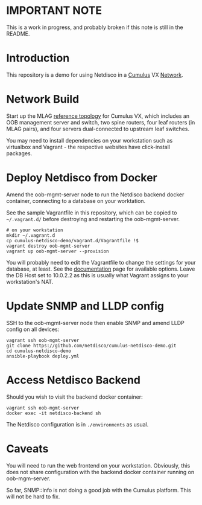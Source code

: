 # IMPORTANT NOTE

This is a work in progress, and probably broken if this note is still in the README.

# Introduction

This repository  is a demo for using Netdisco in a
[Cumulus](https://cumulusnetworks.com/products/cumulus-vx/) VX
[Network](https://github.com/CumulusNetworks/cldemo-vagrant).

# Network Build

Start up the MLAG [reference
topology](https://github.com/CumulusNetworks/cldemo-config-mlag) for Cumulus
VX, which includes an OOB management server and switch,
two spine routers, four leaf routers (in MLAG pairs),
and four servers dual-connected to upstream leaf switches.

You may need to install dependencies on your workstation such as virtualbox
and Vagrant - the respective websites have click-install packages.

# Deploy Netdisco from Docker

Amend the oob-mgmt-server node to run the Netdisco backend docker container,
connecting to a database on your worktation.

See the sample Vagrantfile in this repository, which can be copied to
`~/.vagrant.d/` before destroying and
restarting the oob-mgmt-server.

    # on your workstation
    mkdir ~/.vagrant.d
    cp cumulus-netdisco-demo/vagrant.d/Vagrantfile !$
    vagrant destroy oob-mgmt-server
    vagrant up oob-mgmt-server --provision

You will probably need to edit the Vagrantfile to change the settings for your
database, at least. See the
[documentation](https://github.com/netdisco/netdisco/wiki/Environment-Variables)
page for available options. Leave the DB Host set to
10.0.2.2 as this is usually what Vagrant assigns to your workstation's NAT.

# Update SNMP and LLDP config

SSH to the oob-mgmt-server node then enable SNMP and amend LLDP config on
all devices:

    vagrant ssh oob-mgmt-server
    git clone https://github.com/netdisco/cumulus-netdisco-demo.git
    cd cumulus-netdisco-demo
    ansible-playbook deploy.yml

# Access Netdisco Backend

Should you wish to visit the backend docker container:

    vagrant ssh oob-mgmt-server
    docker exec -it netdisco-backend sh

The Netdisco configuration is in `./environments` as usual.

# Caveats

You will need to run the web frontend on your workstation. Obviously, this does
not share configuration with the backend docker container running on oob-mgm-server.

So far, SNMP::Info is not doing a good job with the Cumulus platform. This
will not be hard to fix.
